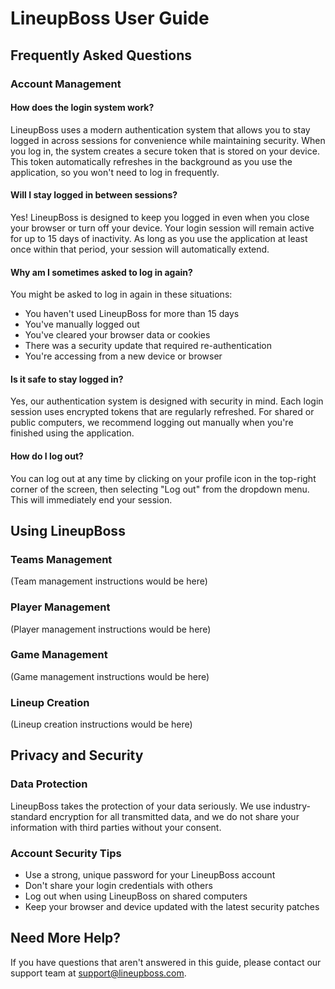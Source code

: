 # LineupBoss User Guide

## Frequently Asked Questions

### Account Management

#### How does the login system work?
LineupBoss uses a modern authentication system that allows you to stay logged in across sessions for convenience while maintaining security. When you log in, the system creates a secure token that is stored on your device. This token automatically refreshes in the background as you use the application, so you won't need to log in frequently.

#### Will I stay logged in between sessions?
Yes! LineupBoss is designed to keep you logged in even when you close your browser or turn off your device. Your login session will remain active for up to 15 days of inactivity. As long as you use the application at least once within that period, your session will automatically extend.

#### Why am I sometimes asked to log in again?
You might be asked to log in again in these situations:
- You haven't used LineupBoss for more than 15 days
- You've manually logged out
- You've cleared your browser data or cookies
- There was a security update that required re-authentication
- You're accessing from a new device or browser

#### Is it safe to stay logged in?
Yes, our authentication system is designed with security in mind. Each login session uses encrypted tokens that are regularly refreshed. For shared or public computers, we recommend logging out manually when you're finished using the application.

#### How do I log out?
You can log out at any time by clicking on your profile icon in the top-right corner of the screen, then selecting "Log out" from the dropdown menu. This will immediately end your session.

## Using LineupBoss

### Teams Management

(Team management instructions would be here)

### Player Management

(Player management instructions would be here)

### Game Management

(Game management instructions would be here)

### Lineup Creation

(Lineup creation instructions would be here)

## Privacy and Security

### Data Protection

LineupBoss takes the protection of your data seriously. We use industry-standard encryption for all transmitted data, and we do not share your information with third parties without your consent.

### Account Security Tips

- Use a strong, unique password for your LineupBoss account
- Don't share your login credentials with others
- Log out when using LineupBoss on shared computers
- Keep your browser and device updated with the latest security patches

## Need More Help?

If you have questions that aren't answered in this guide, please contact our support team at support@lineupboss.com.